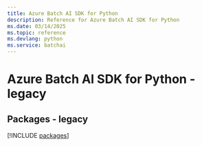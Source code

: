 ```yaml
---
title: Azure Batch AI SDK for Python
description: Reference for Azure Batch AI SDK for Python
ms.date: 03/14/2025
ms.topic: reference
ms.devlang: python
ms.service: batchai
---
```

# Azure Batch AI SDK for Python - legacy
## Packages - legacy
[!INCLUDE [packages](batch-ai-index.md)]